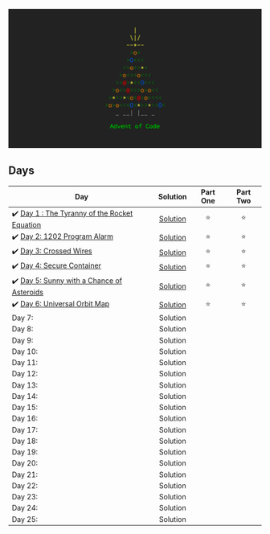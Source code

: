 ![This is the time](aoc.png)

## Days

| Day | Solution | Part One | Part Two | 
|---|:---:|:---:|:---:|
|✔️ [Day 1 : The Tyranny of the Rocket Equation](https://adventofcode.com/2019/day/1) | [Solution](https://github.com/edsimon/adventOfCode2019/blob/master/src/day1.py) | ⭐️ | ⭐️ |
|✔️ [Day 2: 1202 Program Alarm](https://adventofcode.com/2019/day/2) | [Solution](https://github.com/edsimon/adventOfCode2019/blob/master/src/day2.py) | ⭐️ | ⭐️ |
|✔️ [Day 3: Crossed Wires](https://adventofcode.com/2019/day/3) | [Solution](https://github.com/edsimon/adventOfCode2019/blob/master/src/day03.py) | ⭐️ | ⭐ |
|✔️ [Day 4: Secure Container](https://adventofcode.com/2019/day/4) | [Solution](https://github.com/edsimon/adventOfCode2019/blob/master/src/day04.py) | ⭐ | ⭐ |
|✔️ [Day 5: Sunny with a Chance of Asteroids](https://adventofcode.com/2019/day/5) |  [Solution](https://github.com/edsimon/adventOfCode2019/blob/master/src/day05.py)  | ⭐ | ⭐ |
|✔️ [Day 6: Universal Orbit Map](https://adventofcode.com/2019/day/6) |  [Solution](https://github.com/edsimon/adventOfCode2019/blob/master/src/day06.py)  | ⭐ | ⭐ |
| Day 7: |  Solution  |  |  |
| Day 8: |  Solution  |  |  |
| Day 9: |  Solution  |  |  |
| Day 10: |  Solution  |  |  |
| Day 11: |  Solution  |  |  |
| Day 12: |  Solution  |  |  |
| Day 13: |  Solution  |  |  |
| Day 14: |  Solution  |  |  |
| Day 15: |  Solution  |  |  |
| Day 16: |  Solution  |  |  |
| Day 17: |  Solution  |  |  |
| Day 18: |  Solution  |  |  |
| Day 19: |  Solution  |  |  |
| Day 20: |  Solution  |  |  |
| Day 21: |  Solution  |  |  |
| Day 22: |  Solution  |  |  |
| Day 23: |  Solution  |  |  |
| Day 24: |  Solution  |  |  |
| Day 25: |  Solution  |  |  |
